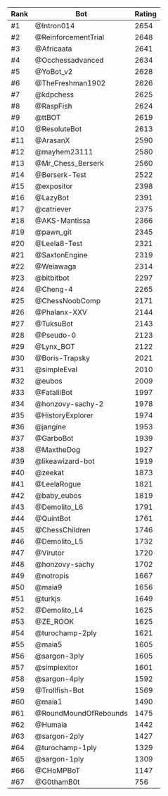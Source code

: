 Rank|Bot|Rating
---|---|---
#1|@Intron014|2654
#2|@ReinforcementTrial|2648
#3|@Africaata|2641
#4|@Occhessadvanced|2634
#5|@YoBot_v2|2628
#6|@TheFreshman1902|2626
#7|@kdpchess|2625
#8|@RaspFish|2624
#9|@ttBOT|2619
#10|@ResoluteBot|2613
#11|@ArasanX|2590
#12|@mayhem23111|2580
#13|@Mr_Chess_Berserk|2560
#14|@Berserk-Test|2522
#15|@expositor|2398
#16|@LazyBot|2391
#17|@catriever|2375
#18|@AKS-Mantissa|2366
#19|@pawn_git|2345
#20|@Leela8-Test|2321
#21|@SaxtonEngine|2319
#22|@Weiawaga|2314
#23|@bitbitbot|2297
#24|@Cheng-4|2265
#25|@ChessNoobComp|2171
#26|@Phalanx-XXV|2144
#27|@TuksuBot|2143
#28|@Pseudo-0|2123
#29|@Lynx_BOT|2122
#30|@Boris-Trapsky|2021
#31|@simpleEval|2010
#32|@eubos|2009
#33|@FataliiBot|1997
#34|@honzovy-sachy-2|1978
#35|@HistoryExplorer|1974
#36|@jangine|1953
#37|@GarboBot|1939
#38|@MaxtheDog|1927
#39|@likeawizard-bot|1919
#40|@zeekat|1873
#41|@LeelaRogue|1821
#42|@baby_eubos|1819
#43|@Demolito_L6|1791
#44|@QuintBot|1761
#45|@ChessChildren|1746
#46|@Demolito_L5|1732
#47|@Virutor|1720
#48|@honzovy-sachy|1702
#49|@notropis|1667
#50|@maia9|1656
#51|@turkjs|1649
#52|@Demolito_L4|1625
#53|@ZE_ROOK|1625
#54|@turochamp-2ply|1621
#55|@maia5|1605
#56|@sargon-3ply|1605
#57|@simplexitor|1601
#58|@sargon-4ply|1592
#59|@Trollfish-Bot|1569
#60|@maia1|1490
#61|@RoundMoundOfRebounds|1475
#62|@Humaia|1442
#63|@sargon-2ply|1427
#64|@turochamp-1ply|1329
#65|@sargon-1ply|1309
#66|@CHoMPBoT|1147
#67|@G0thamB0t|756
